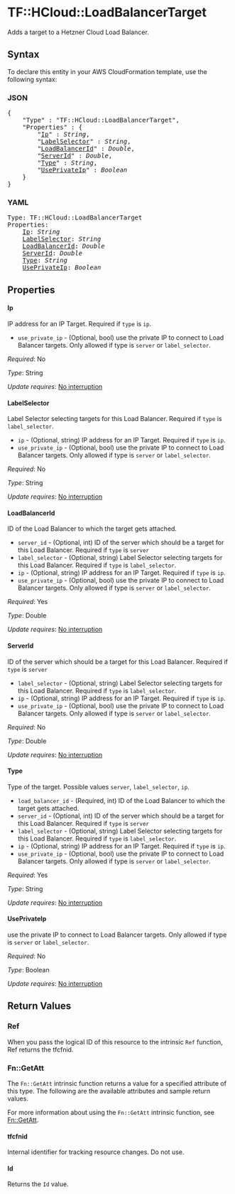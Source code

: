 # TF::HCloud::LoadBalancerTarget

Adds a target to a Hetzner Cloud Load Balancer.

## Syntax

To declare this entity in your AWS CloudFormation template, use the following syntax:

### JSON

<pre>
{
    "Type" : "TF::HCloud::LoadBalancerTarget",
    "Properties" : {
        "<a href="#ip" title="Ip">Ip</a>" : <i>String</i>,
        "<a href="#labelselector" title="LabelSelector">LabelSelector</a>" : <i>String</i>,
        "<a href="#loadbalancerid" title="LoadBalancerId">LoadBalancerId</a>" : <i>Double</i>,
        "<a href="#serverid" title="ServerId">ServerId</a>" : <i>Double</i>,
        "<a href="#type" title="Type">Type</a>" : <i>String</i>,
        "<a href="#useprivateip" title="UsePrivateIp">UsePrivateIp</a>" : <i>Boolean</i>
    }
}
</pre>

### YAML

<pre>
Type: TF::HCloud::LoadBalancerTarget
Properties:
    <a href="#ip" title="Ip">Ip</a>: <i>String</i>
    <a href="#labelselector" title="LabelSelector">LabelSelector</a>: <i>String</i>
    <a href="#loadbalancerid" title="LoadBalancerId">LoadBalancerId</a>: <i>Double</i>
    <a href="#serverid" title="ServerId">ServerId</a>: <i>Double</i>
    <a href="#type" title="Type">Type</a>: <i>String</i>
    <a href="#useprivateip" title="UsePrivateIp">UsePrivateIp</a>: <i>Boolean</i>
</pre>

## Properties

#### Ip

IP address for an IP Target. Required if
`type` is `ip`.
- `use_private_ip` - (Optional, bool) use the private IP to connect to
Load Balancer targets. Only allowed if type is `server` or
`label_selector`.

_Required_: No

_Type_: String

_Update requires_: [No interruption](https://docs.aws.amazon.com/AWSCloudFormation/latest/UserGuide/using-cfn-updating-stacks-update-behaviors.html#update-no-interrupt)

#### LabelSelector

Label Selector selecting targets
for this Load Balancer. Required if `type` is `label_selector`.
- `ip` - (Optional, string) IP address for an IP Target. Required if
`type` is `ip`.
- `use_private_ip` - (Optional, bool) use the private IP to connect to
Load Balancer targets. Only allowed if type is `server` or
`label_selector`.

_Required_: No

_Type_: String

_Update requires_: [No interruption](https://docs.aws.amazon.com/AWSCloudFormation/latest/UserGuide/using-cfn-updating-stacks-update-behaviors.html#update-no-interrupt)

#### LoadBalancerId

ID of the Load Balancer to which
the target gets attached.
- `server_id` - (Optional, int) ID of the server which should be a
target for this Load Balancer. Required if `type` is `server`
- `label_selector` - (Optional, string) Label Selector selecting targets
for this Load Balancer. Required if `type` is `label_selector`.
- `ip` - (Optional, string) IP address for an IP Target. Required if
`type` is `ip`.
- `use_private_ip` - (Optional, bool) use the private IP to connect to
Load Balancer targets. Only allowed if type is `server` or
`label_selector`.

_Required_: Yes

_Type_: Double

_Update requires_: [No interruption](https://docs.aws.amazon.com/AWSCloudFormation/latest/UserGuide/using-cfn-updating-stacks-update-behaviors.html#update-no-interrupt)

#### ServerId

ID of the server which should be a
target for this Load Balancer. Required if `type` is `server`
- `label_selector` - (Optional, string) Label Selector selecting targets
for this Load Balancer. Required if `type` is `label_selector`.
- `ip` - (Optional, string) IP address for an IP Target. Required if
`type` is `ip`.
- `use_private_ip` - (Optional, bool) use the private IP to connect to
Load Balancer targets. Only allowed if type is `server` or
`label_selector`.

_Required_: No

_Type_: Double

_Update requires_: [No interruption](https://docs.aws.amazon.com/AWSCloudFormation/latest/UserGuide/using-cfn-updating-stacks-update-behaviors.html#update-no-interrupt)

#### Type

Type of the target. Possible values
`server`, `label_selector`, `ip`.
- `load_balancer_id` - (Required, int) ID of the Load Balancer to which
the target gets attached.
- `server_id` - (Optional, int) ID of the server which should be a
target for this Load Balancer. Required if `type` is `server`
- `label_selector` - (Optional, string) Label Selector selecting targets
for this Load Balancer. Required if `type` is `label_selector`.
- `ip` - (Optional, string) IP address for an IP Target. Required if
`type` is `ip`.
- `use_private_ip` - (Optional, bool) use the private IP to connect to
Load Balancer targets. Only allowed if type is `server` or
`label_selector`.

_Required_: Yes

_Type_: String

_Update requires_: [No interruption](https://docs.aws.amazon.com/AWSCloudFormation/latest/UserGuide/using-cfn-updating-stacks-update-behaviors.html#update-no-interrupt)

#### UsePrivateIp

use the private IP to connect to
Load Balancer targets. Only allowed if type is `server` or
`label_selector`.

_Required_: No

_Type_: Boolean

_Update requires_: [No interruption](https://docs.aws.amazon.com/AWSCloudFormation/latest/UserGuide/using-cfn-updating-stacks-update-behaviors.html#update-no-interrupt)

## Return Values

### Ref

When you pass the logical ID of this resource to the intrinsic `Ref` function, Ref returns the tfcfnid.

### Fn::GetAtt

The `Fn::GetAtt` intrinsic function returns a value for a specified attribute of this type. The following are the available attributes and sample return values.

For more information about using the `Fn::GetAtt` intrinsic function, see [Fn::GetAtt](https://docs.aws.amazon.com/AWSCloudFormation/latest/UserGuide/intrinsic-function-reference-getatt.html).

#### tfcfnid

Internal identifier for tracking resource changes. Do not use.

#### Id

Returns the <code>Id</code> value.


